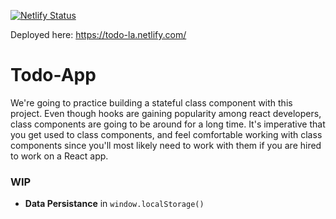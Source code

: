 [![Netlify Status](https://api.netlify.com/api/v1/badges/3f6d3295-6600-427d-b083-fc770d2bb4c9/deploy-status)](https://app.netlify.com/sites/todoapp-squarerobin/deploys)

Deployed here: https://todo-la.netlify.com/

# Todo-App

We're going to practice building a stateful class component with this project. Even though hooks are gaining popularity among react developers, class components are going to be around for a long time. It's imperative that you get used to class components, and feel comfortable working with class components since you'll most likely need to work with them if you are hired to work on a React app.



### WIP

- **Data Persistance** in `window.localStorage()` 


